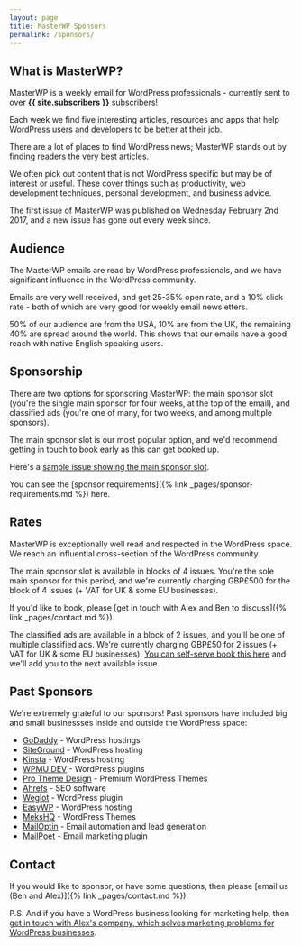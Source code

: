 ```yaml
---
layout: page
title: MasterWP Sponsors
permalink: /sponsors/
---
```


## What is MasterWP?

MasterWP is a weekly email for WordPress professionals - currently sent to over **{{ site.subscribers }}** subscribers!

Each week we find five interesting articles, resources and apps that help WordPress users and developers to be better at their job.

There are a lot of places to find WordPress news; MasterWP stands out by finding readers the very best articles.

We often pick out content that is not WordPress specific but may be of interest or useful. These cover things such as productivity, web development techniques, personal development, and business advice.

The first issue of MasterWP was published on Wednesday February 2nd 2017, and a new issue has gone out every week since.

## Audience

The MasterWP emails are read by WordPress professionals, and we have significant influence in the WordPress community.

Emails are very well received, and get 25-35% open rate, and a 10% click rate - both of which are very good for weekly email newsletters.

50% of our audience are from the USA, 10% are from the UK, the remaining 40% are spread around the world. This shows that our emails have a good reach with native English speaking users.

## Sponsorship

There are two options for sponsoring MasterWP: the main sponsor slot (you're the single main sponsor for four weeks, at the top of the email), and classified ads (you're one of many, for two weeks, and among multiple sponsors).

The main sponsor slot is our most popular option, and we'd recommend getting in touch to book early as this can get booked up.

Here's a [sample issue showing the main sponsor slot](https://getellipsis.com/?mailpoet_router&endpoint=view_in_browser&action=view&data=WzUwLDAsMCwwLDAsMV0).

You can see the [sponsor requirements]({% link _pages/sponsor-requirements.md %}) here.

## Rates

MasterWP is exceptionally well read and respected in the WordPress space. We reach an influential cross-section of the WordPress community.

The main sponsor slot is available in blocks of 4 issues. You're the sole main sponsor for this period, and we're currently charging GBP£500 for the block of 4 issues (+ VAT for UK & some EU businesses).

If you'd like to book, please [get in touch with Alex and Ben to discuss]({% link _pages/contact.md %}).

The classified ads are available in a block of 2 issues, and you'll be one of multiple classified ads. We're currently charging GBP£50 for 2 issues (+ VAT for UK & some EU businesses). [You can self-serve book this here](https://getellipsis.typeform.com/to/AmLdAU) and we'll add you to the next available issue.

## Past Sponsors

We're extremely grateful to our sponsors! Past sponsors have included big and small businessses inside and outside the WordPress space:

* [GoDaddy](https://godaddy.com/) - WordPress hostings
* [SiteGround](https://www.siteground.com/) - WordPress hosting
* [Kinsta](https://kinsta.com) - WordPress hosting
* [WPMU DEV](https://premium.wpmudev.org/) - WordPress plugins
* [Pro Theme Design](https://prothemedesign.com) - Premium WordPress Themes
* [Ahrefs](http://ahrefs.com) - SEO software
* [Weglot](http://weglot.com) - WordPress plugin
* [EasyWP](https://www.easywp.com/) - WordPress hosting
* [MeksHQ](http://mekshq.com/) - WordPress Themes
* [MailOptin](https://mailoptin.io/) - Email automation and lead generation
* [MailPoet](https://www.mailpoet.com/) - Email marketing plugin

## Contact

If you would like to sponsor, or have some questions, then please [email us (Ben and Alex)]({% link _pages/contact.md %}).

P.S. And if you have a WordPress business looking for marketing help, then [get in touch with Alex's company, which solves marketing problems for WordPress businesses](https://getellipsis.com).
